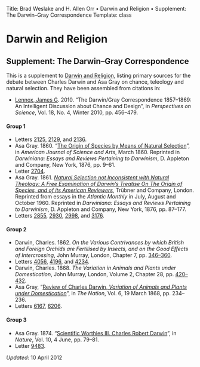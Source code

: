 Title: Brad Weslake and H. Allen Orr &bull; Darwin and Religion &bull; Supplement: The Darwin–Gray Correspondence
Template: class

# Darwin and Religion

## Supplement: The Darwin–Gray Correspondence

This is a supplement to [Darwin and Religion](./darwin), listing primary sources for the debate between Charles Darwin and Asa Gray on chance, teleology and natural selection.  They have been assembled from citations in:

- [Lennox, James G](http://www.hps.pitt.edu/profile/lennox.php). 2010. “The Darwin/Gray Correspondence 1857–1869: An Intelligent Discussion about Chance and Design”, in *Perspectives on Science*, Vol. 18, No. 4, Winter 2010, pp. 456–479.

#### Group 1

- Letters [2125](http://www.darwinproject.ac.uk/entry-2125), [2129](http://www.darwinproject.ac.uk/entry-2129), and [2136](http://www.darwinproject.ac.uk/entry-2136).
- Asa Gray. 1860. “[The Origin of Species by Means of Natural Selection](http://www.darwinproject.ac.uk/gray-review-the-origin-of-species)”, in *American Journal of Science and Arts*, March 1860. Reprinted in *Darwiniana: Essays and Reviews Pertaining to Darwinism*, D. Appleton and Company, New York, 1876, pp. 9–61.
- Letter [2704](http://www.darwinproject.ac.uk/entry-2704).
- Asa Gray. 1861. *[Natural Selection not Inconsistent with Natural Theology: A Free Examination of Darwin’s Treatise On The Origin of Species, and of its American Reviewers](http://www.darwinproject.ac.uk/gray-essay-natural-selection-natural-theology)*, Trübner and Company, London. Reprinted from essays in the *Atlantic Monthly* in July, August and October 1960. Reprinted in *Darwiniana: Essays and Reviews Pertaining to Darwinism*, D. Appleton and Company, New York, 1876, pp. 87–177.
- Letters [2855](http://www.darwinproject.ac.uk/entry-2855), [2930](http://www.darwinproject.ac.uk/entry-2930), [2998](http://www.darwinproject.ac.uk/entry-2998), and [3176](http://www.darwinproject.ac.uk/entry-3176).

#### Group 2

- Darwin, Charles. 1862. *On the Various Contrivances by which British and Foreign Orchids are Fertilised by Insects, and on the Good Effects of Intercrossing*, John Murray, London, Chapter 7, pp. [346–360](http://goo.gl/vaPjs).
- Letters [4056](http://www.darwinproject.ac.uk/entry-4056), [4196](http://www.darwinproject.ac.uk/entry-4196), and [4234](http://www.darwinproject.ac.uk/entry-4234).
- Darwin, Charles. 1868. *The Variation in Animals and Plants under Domestication*, John Murray, London, Volume 2, Chapter 28, pp. [420–432](http://goo.gl/v8Xkz).
- Asa Gray, “[Review of Charles Darwin, *Variation of Animals and Plants under Domestication*](http://goo.gl/Js7eA)”, in *The Nation*, Vol. 6, 19 March 1868, pp. 234–236.
- Letters [6167](http://www.darwinproject.ac.uk/entry-6167), [6206](http://www.darwinproject.ac.uk/entry-6206).

#### Group 3

- Asa Gray. 1874. “[Scientific Worthies III. Charles Robert Darwin](http://goo.gl/LM3Us)”, in *Nature*, 
Vol. 10, 4 June, pp. 79–81.
- Letter [9483](http://www.darwinproject.ac.uk/entry-9483).

*Updated*: 10 April 2012